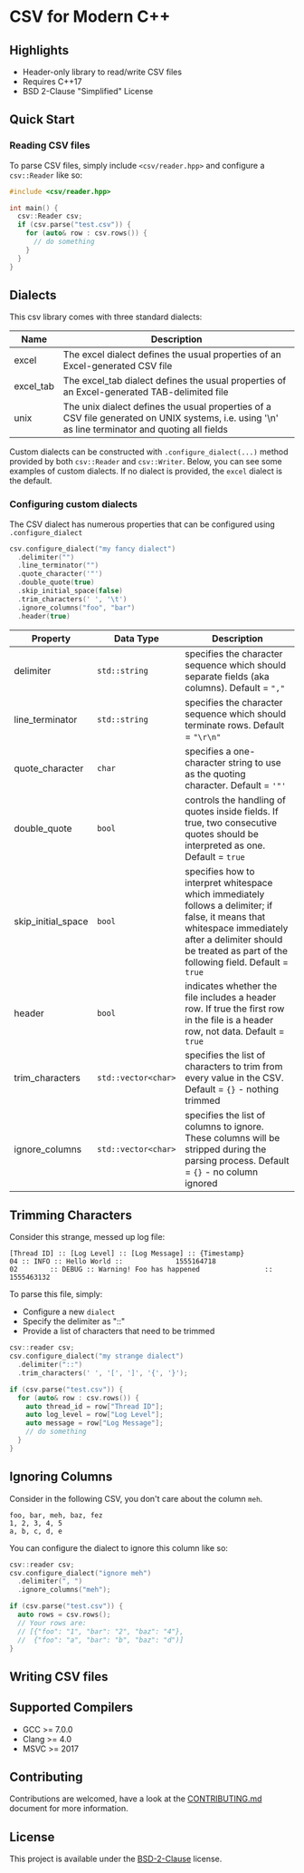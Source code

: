 # CSV for Modern C++

## Highlights

* Header-only library to read/write CSV files
* Requires C++17
* BSD 2-Clause "Simplified" License

## Quick Start

### Reading CSV files

To parse CSV files, simply include ```<csv/reader.hpp>``` and configure a ```csv::Reader``` like so:

```cpp
#include <csv/reader.hpp>

int main() {
  csv::Reader csv;
  if (csv.parse("test.csv")) {
    for (auto& row : csv.rows()) {
      // do something
    }
  }
}
```

## Dialects

This csv library comes with three standard dialects:

| Name | Description |
|-----------|---------------------------------------------------------------------------------------------------------------------------------------------------|
| excel | The excel dialect defines the usual properties of an Excel-generated CSV file |
| excel_tab | The excel_tab dialect defines the usual properties of an Excel-generated TAB-delimited file |
| unix | The unix dialect defines the usual properties of a CSV file generated on UNIX systems, i.e. using  '\n' as line terminator and quoting all fields |

Custom dialects can be constructed with ```.configure_dialect(...)``` method provided by both ```csv::Reader``` and ```csv::Writer```. Below, you can see some examples of custom dialects. If no dialect is provided, the ```excel``` dialect is the default. 

### Configuring custom dialects

The CSV dialect has numerous properties that can be configured using ```.configure_dialect```

```cpp
csv.configure_dialect("my fancy dialect")
  .delimiter("")
  .line_terminator("")
  .quote_character('"')
  .double_quote(true)
  .skip_initial_space(false)
  .trim_characters(' ', '\t')
  .ignore_columns("foo", "bar")
  .header(true)
```

| Property | Data Type | Description |
|--------------------|-------------------|----------------------------------------------------------------------------------------------------------------------------------------------------------------------------------------------------------------------|
| delimiter | ```std::string``` | specifies the character sequence which should separate fields (aka columns). Default = ```","``` |
| line_terminator | ```std::string``` | specifies the character sequence which should terminate rows. Default = ```"\r\n"``` |
| quote_character | ```char``` | specifies a one-character string to use as the quoting character. Default = ```'"'``` |
| double_quote | ```bool``` | controls the handling of quotes inside fields. If true, two consecutive quotes should be interpreted as one. Default = ```true``` |
| skip_initial_space | ```bool``` | specifies how to interpret whitespace which immediately follows a delimiter; if false, it means that whitespace immediately after a delimiter should be treated as part of the following field. Default = ```true``` |
| header | ```bool``` | indicates whether the file includes a header row. If true the first row in the file is a header row, not data. Default = ```true``` |
| trim_characters | ```std::vector<char>``` | specifies the list of characters to trim from every value in the CSV. Default = ```{}``` - nothing trimmed |
| ignore_columns | ```std::vector<char>``` | specifies the list of columns to ignore. These columns will be stripped during the parsing process. Default = ```{}``` - no column ignored |

## Trimming Characters

Consider this strange, messed up log file: 

```csv
[Thread ID] :: [Log Level] :: [Log Message] :: {Timestamp}
04 :: INFO :: Hello World ::             1555164718
02        :: DEBUG :: Warning! Foo has happened                :: 1555463132
```

To parse this file, simply:
* Configure a new ```dialect```
* Specify the delimiter as "::"
* Provide a list of characters that need to be trimmed

```cpp
csv::reader csv;
csv.configure_dialect("my strange dialect")
  .delimiter("::")
  .trim_characters(' ', '[', ']', '{', '}');   

if (csv.parse("test.csv")) {
  for (auto& row : csv.rows()) {
    auto thread_id = row["Thread ID"];
    auto log_level = row["Log Level"];
    auto message = row["Log Message"];
    // do something
  }
}
```

## Ignoring Columns

Consider in the following CSV, you don't care about the column ```meh```.

```csv
foo, bar, meh, baz, fez
1, 2, 3, 4, 5
a, b, c, d, e
```

You can configure the dialect to ignore this column like so:

```cpp
csv::reader csv;
csv.configure_dialect("ignore meh")
  .delimiter(", ")
  .ignore_columns("meh");

if (csv.parse("test.csv")) {
  auto rows = csv.rows();
  // Your rows are:
  // [{"foo": "1", "bar": "2", "baz": "4"},
  //  {"foo": "a", "bar": "b", "baz": "d")]
}  
```


## Writing CSV files

## Supported Compilers
* GCC >= 7.0.0
* Clang >= 4.0
* MSVC >= 2017

## Contributing
Contributions are welcomed, have a look at the [CONTRIBUTING.md](CONTRIBUTING.md) document for more information.

## License
This project is available under the [BSD-2-Clause](https://opensource.org/licenses/BSD-2-Clause) license.
